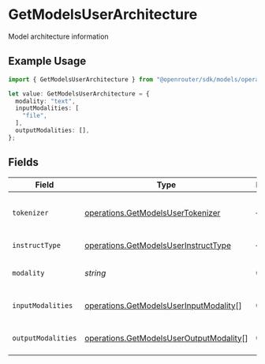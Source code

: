 # GetModelsUserArchitecture

Model architecture information

## Example Usage

```typescript
import { GetModelsUserArchitecture } from "@openrouter/sdk/models/operations";

let value: GetModelsUserArchitecture = {
  modality: "text",
  inputModalities: [
    "file",
  ],
  outputModalities: [],
};
```

## Fields

| Field                                                                                              | Type                                                                                               | Required                                                                                           | Description                                                                                        | Example                                                                                            |
| -------------------------------------------------------------------------------------------------- | -------------------------------------------------------------------------------------------------- | -------------------------------------------------------------------------------------------------- | -------------------------------------------------------------------------------------------------- | -------------------------------------------------------------------------------------------------- |
| `tokenizer`                                                                                        | [operations.GetModelsUserTokenizer](../../models/operations/getmodelsusertokenizer.md)             | :heavy_minus_sign:                                                                                 | Tokenizer type used by the model                                                                   |                                                                                                    |
| `instructType`                                                                                     | [operations.GetModelsUserInstructType](../../models/operations/getmodelsuserinstructtype.md)       | :heavy_minus_sign:                                                                                 | Instruction format type                                                                            |                                                                                                    |
| `modality`                                                                                         | *string*                                                                                           | :heavy_check_mark:                                                                                 | Primary modality of the model                                                                      | text                                                                                               |
| `inputModalities`                                                                                  | [operations.GetModelsUserInputModality](../../models/operations/getmodelsuserinputmodality.md)[]   | :heavy_check_mark:                                                                                 | Supported input modalities                                                                         |                                                                                                    |
| `outputModalities`                                                                                 | [operations.GetModelsUserOutputModality](../../models/operations/getmodelsuseroutputmodality.md)[] | :heavy_check_mark:                                                                                 | Supported output modalities                                                                        |                                                                                                    |